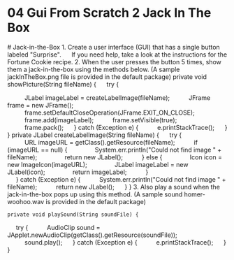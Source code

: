 # 04 Gui From Scratch 2 Jack In The Box


 <div id="moduleIndex">
  # Jack-in-the-Box
  1. Create a user interface (GUI) that has a single button labeled "Surprise".
      If you need help, take a look at the instructions for the Fortune Cookie recipe.
  2. When the user presses the button 5 times, show them a jack-in-the-box using the methods below.
     (A sample jackInTheBox.png file is provided in the default package)
  private void showPicture(String fileName) { 
     try {

          JLabel imageLabel = createLabelImage(fileName);
          JFrame frame = new JFrame();
          frame.setDefaultCloseOperation(JFrame.EXIT_ON_CLOSE);
          frame.add(imageLabel);
          frame.setVisible(true);
          frame.pack();
     } catch (Exception e) {
          e.printStackTrace();
     }
}
  private JLabel createLabelImage(String fileName) {
	     try {			
	          URL imageURL = getClass().getResource(fileName);
	          if (imageURL == null) {
	               System.err.println("Could not find image " + fileName);
	               return new JLabel();
          } else {
               Icon icon = new ImageIcon(imageURL);
               JLabel imageLabel = new JLabel(icon);
               return imageLabel;
             }  
     } catch (Exception e) {
          System.err.println("Could not find image " + fileName);
          return new JLabel();
         }
}
  3. Also play a sound when the jack-in-the-box pops up using this method.
        (A sample sound homer-woohoo.wav is provided in the default package)

    private void playSound(String soundFile) { 
     try {
          AudioClip sound = JApplet.newAudioClip(getClass().getResource(soundFile));
          sound.play();
     } catch (Exception e) {
          e.printStackTrace();
     }
}
 </div>

